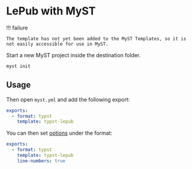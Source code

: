 # LePub with MyST

!!! failure

    The template has not yet been added to the MyST Templates, so it is not easily accessible for use in MyST.

Start a new MyST project inside the destination folder.

```sh
myst init
```

## Usage

Then open `myst.yml` and add the following export:
```yaml
exports:
  - format: typst
    template: typst-lepub
```

You can then set [options](settings.md#options) under the format:
```yaml
exports:
  - format: typst
    template: typst-lepub
    line-numbers: true
```